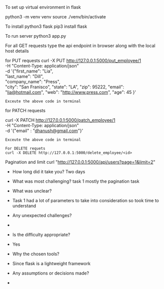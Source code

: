 To set up virtual environment in flask

python3 -m venv venv
source ./venv/bin/activate

To install python3 flask
pip3 install flask

To run server
python3 app.py

For all GET requests type the api endpoint in browser along with the local host details

for PUT requests 
curl -X PUT http://127.0.0.1:5000/put_employee/1 \
     -H "Content-Type: application/json" \
     -d '{"first_name": "Lia",                                  
        "last_name": "Dill",    
        "company_name": "Press",           
        "city": "San Franisco",
        "state": "LA",
        "zip": 95222,
        "email": "lia@hotmail.com",
        "web": "http://www.press.com", 
        "age": 45
    }'

    Exceute the above code in terminal

  for PATCH requests

  curl -X PATCH http://127.0.0.1:5000/patch_employee/1 \
     -H "Content-Type: application/json" \
     -d '{"email" : "dhanush@gmail.com"}'

    Exceute the above code in terminal

    For DELETE requets
    curl -X DELETE http://127.0.0.1:5000/delete_employee/<id> 

  Pagination and limit
curl "http://127.0.0.1:5000/api/users?page=1&limit=2"   


- How long did it take you?
		Two days



- What was most challenging?
	task 1 mostly the pagination task
- What was unclear?
- Task 1 had a lot of parameters to take into consideration so took time to understand

- Any unexpected challenges?
- 

- Is the difficulty appropriate?
- Yes

- Why the chosen tools?
- Since flask is a lightweight framework

- Any assumptions or decisions made?
-

